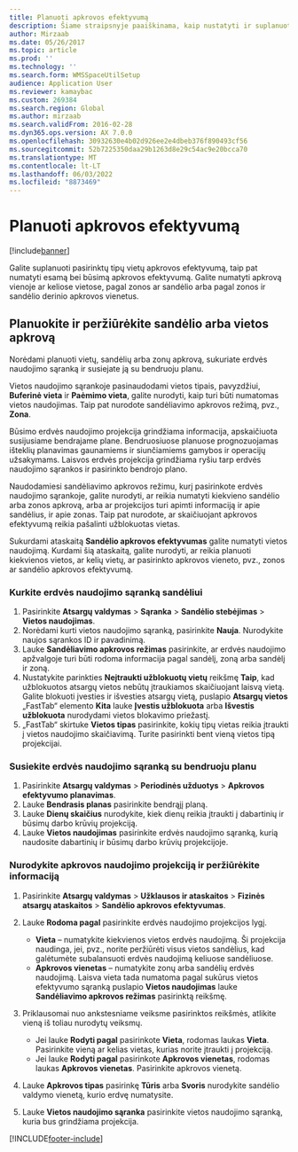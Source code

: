 ```yaml
---
title: Planuoti apkrovos efektyvumą
description: Šiame straipsnyje paaiškinama, kaip nustatyti ir suplanuoti sandėlio apkrovą.
author: Mirzaab
ms.date: 05/26/2017
ms.topic: article
ms.prod: ''
ms.technology: ''
ms.search.form: WMSSpaceUtilSetup
audience: Application User
ms.reviewer: kamaybac
ms.custom: 269384
ms.search.region: Global
ms.author: mirzaab
ms.search.validFrom: 2016-02-28
ms.dyn365.ops.version: AX 7.0.0
ms.openlocfilehash: 30932630e4b02d926ee2e4dbeb376f890493cf56
ms.sourcegitcommit: 52b7225350daa29b1263d8e29c54ac9e20bcca70
ms.translationtype: MT
ms.contentlocale: lt-LT
ms.lasthandoff: 06/03/2022
ms.locfileid: "8873469"
---
```

# <a name="schedule-load-utilization"></a>Planuoti apkrovos efektyvumą

[!include[banner](../includes/banner.md)]

Galite suplanuoti pasirinktų tipų vietų apkrovos efektyvumą, taip pat numatyti esamą bei būsimą apkrovos efektyvumą. Galite numatyti apkrovą vienoje ar keliose vietose, pagal zonos ar sandėlio arba pagal zonos ir sandėlio derinio apkrovos vienetus.

## <a name="schedule-and-view-the-load-for-a-warehouse-or-site"></a>Planuokite ir peržiūrėkite sandėlio arba vietos apkrovą

Norėdami planuoti vietų, sandėlių arba zonų apkrovą, sukuriate erdvės naudojimo sąranką ir susiejate ją su bendruoju planu.

Vietos naudojimo sąrankoje pasinaudodami vietos tipais, pavyzdžiui, **Buferinė vieta** ir **Paėmimo vieta**, galite nurodyti, kaip turi būti numatomas vietos naudojimas. Taip pat nurodote sandėliavimo apkrovos režimą, pvz., **Zona**.

Būsimo erdvės naudojimo projekcija grindžiama informacija, apskaičiuota susijusiame bendrajame plane. Bendruosiuose planuose prognozuojamas išteklių planavimas gaunamiems ir siunčiamiems gamybos ir operacijų užsakymams. Laisvos erdvės projekcija grindžiama ryšiu tarp erdvės naudojimo sąrankos ir pasirinkto bendrojo plano.

Naudodamiesi sandėliavimo apkrovos režimu, kurį pasirinkote erdvės naudojimo sąrankoje, galite nurodyti, ar reikia numatyti kiekvieno sandėlio arba zonos apkrovą, arba ar projekcijos turi apimti informaciją ir apie sandėlius, ir apie zonas. Taip pat nurodote, ar skaičiuojant apkrovos efektyvumą reikia pašalinti užblokuotas vietas.

Sukurdami ataskaitą **Sandėlio apkrovos efektyvumas** galite numatyti vietos naudojimą. Kurdami šią ataskaitą, galite nurodyti, ar reikia planuoti kiekvienos vietos, ar kelių vietų, ar pasirinkto apkrovos vieneto, pvz., zonos ar sandėlio apkrovos efektyvumą.

### <a name="create-a-space-utilization-setup-for-a-warehouse"></a>Kurkite erdvės naudojimo sąranką sandėliui

1. Pasirinkite **Atsargų valdymas** \> **Sąranka** \> **Sandėlio stebėjimas** \> **Vietos naudojimas**.
2. Norėdami kurti vietos naudojimo sąranką, pasirinkite **Nauja**. Nurodykite naujos sąrankos ID ir pavadinimą.
3. Lauke **Sandėliavimo apkrovos režimas** pasirinkite, ar erdvės naudojimo apžvalgoje turi būti rodoma informacija pagal sandėlį, zoną arba sandėlį ir zoną.
4. Nustatykite parinkties **Neįtraukti užblokuotų vietų** reikšmę **Taip**, kad užblokuotos atsargų vietos nebūtų įtraukiamos skaičiuojant laisvą vietą. Galite blokuoti įvesties ir išvesties atsargų vietą, puslapio **Atsargų vietos** „FastTab“ elemento **Kita** lauke **Įvestis užblokuota** arba **Išvestis užblokuota** nurodydami vietos blokavimo priežastį.
5. „FastTab“ skirtuke **Vietos tipas** pasirinkite, kokių tipų vietas reikia įtraukti į vietos naudojimo skaičiavimą. Turite pasirinkti bent vieną vietos tipą projekcijai.

### <a name="associate-a-space-utilization-setup-with-a-master-plan"></a>Susiekite erdvės naudojimo sąranką su bendruoju planu

1. Pasirinkite **Atsargų valdymas** \> **Periodinės užduotys** \> **Apkrovos efektyvumo planavimas**.
2. Lauke **Bendrasis planas** pasirinkite bendrąjį planą.
3. Lauke **Dienų skaičius** nurodykite, kiek dienų reikia įtraukti į dabartinių ir būsimų darbo krūvių projekciją.
4. Lauke **Vietos naudojimas** pasirinkite erdvės naudojimo sąranką, kurią naudosite dabartinių ir būsimų darbo krūvių projekcijoje.

### <a name="specify-the-load-utilization-projection-and-view-information"></a>Nurodykite apkrovos naudojimo projekciją ir peržiūrėkite informaciją

1. Pasirinkite **Atsargų valdymas** \> **Užklausos ir ataskaitos** \> **Fizinės atsargų ataskaitos** \> **Sandėlio apkrovos efektyvumas**.
2. Lauke **Rodoma pagal** pasirinkite erdvės naudojimo projekcijos lygį.

    - **Vieta** – numatykite kiekvienos vietos erdvės naudojimą. Ši projekcija naudinga, jei, pvz., norite peržiūrėti visus vietos sandėlius, kad galėtumėte subalansuoti erdvės naudojimą keliuose sandėliuose.
    - **Apkrovos vienetas** – numatykite zonų arba sandėlių erdvės naudojimą. Laisva vieta tada numatoma pagal sukūrus vietos efektyvumo sąranką puslapio **Vietos naudojimas** lauke **Sandėliavimo apkrovos režimas** pasirinktą reikšmę.

3. Priklausomai nuo ankstesniame veiksme pasirinktos reikšmės, atlikite vieną iš toliau nurodytų veiksmų.

    - Jei lauke **Rodyti pagal** pasirinkote **Vieta**, rodomas laukas **Vieta**. Pasirinkite vieną ar kelias vietas, kurias norite įtraukti į projekciją.
    - Jei lauke **Rodyti pagal** pasirinkote **Apkrovos vienetas**, rodomas laukas **Apkrovos vienetas**. Pasirinkite apkrovos vienetą.

4. Lauke **Apkrovos tipas** pasirinkę **Tūris** arba **Svoris** nurodykite sandėlio valdymo vienetą, kurio erdvę numatysite.
5. Lauke **Vietos naudojimo sąranka** pasirinkite vietos naudojimo sąranką, kuria bus grindžiama projekcija.


[!INCLUDE[footer-include](../../includes/footer-banner.md)]